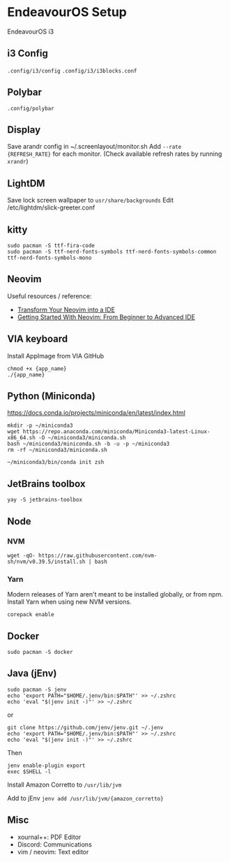 # EndeavourOS Setup
EndeavourOS i3

## i3 Config
`.config/i3/config`
`.config/i3/i3blocks.conf`

## Polybar
`.config/polybar`

## Display
Save arandr config in ~/.screenlayout/monitor.sh
Add `--rate {REFRESH_RATE}` for each monitor.
(Check available refresh rates by running `xrandr`)

## LightDM
Save lock screen wallpaper to `usr/share/backgrounds`
Edit /etc/lightdm/slick-greeter.conf

## kitty
```
sudo pacman -S ttf-fira-code
sudo pacman -S ttf-nerd-fonts-symbols ttf-nerd-fonts-symbols-common ttf-nerd-fonts-symbols-mono
```

## Neovim
Useful resources / reference: 
- [Transform Your Neovim into a IDE](https://martinlwx.github.io/en/config-neovim-from-scratch/)
- [Getting Started With Neovim: From Beginner to Advanced IDE](https://linovox.com/getting-started-with-neovim/)

## VIA keyboard
Install AppImage from VIA GitHub
```
chmod +x {app_name}
./{app_name}
```

## Python (Miniconda)
https://docs.conda.io/projects/miniconda/en/latest/index.html

```
mkdir -p ~/miniconda3
wget https://repo.anaconda.com/miniconda/Miniconda3-latest-Linux-x86_64.sh -O ~/miniconda3/miniconda.sh
bash ~/miniconda3/miniconda.sh -b -u -p ~/miniconda3
rm -rf ~/miniconda3/miniconda.sh

~/miniconda3/bin/conda init zsh
```

## JetBrains toolbox
```
yay -S jetbrains-toolbox
```

## Node
### NVM
```
wget -qO- https://raw.githubusercontent.com/nvm-sh/nvm/v0.39.5/install.sh | bash
```

### Yarn
Modern releases of Yarn aren't meant to be installed globally, or from npm. Install Yarn when using new NVM versions.
```
corepack enable
```

## Docker
```
sudo pacman -S docker
```

## Java (jEnv)
```
sudo pacman -S jenv
echo 'export PATH="$HOME/.jenv/bin:$PATH"' >> ~/.zshrc
echo 'eval "$(jenv init -)"' >> ~/.zshrc
```

or

```
git clone https://github.com/jenv/jenv.git ~/.jenv
echo 'export PATH="$HOME/.jenv/bin:$PATH"' >> ~/.zshrc
echo 'eval "$(jenv init -)"' >> ~/.zshrc
```

Then
```
jenv enable-plugin export
exec $SHELL -l
```

Install Amazon Corretto to `/usr/lib/jvm`

Add to jEnv
`jenv add /usr/lib/jvm/{amazon_corretto}`

## Misc
- xournal++: PDF Editor
- Discord: Communications
- vim / neovim: Text editor
